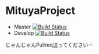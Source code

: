 MituyaProject
=============
* Master
[![Build Status](https://travis-ci.org/chantake/MituyaProject.svg?branch=master)](https://travis-ci.org/chantake/MituyaProject)
* Develop
[![Build Status](https://travis-ci.org/chantake/MituyaProject.svg?branch=develop)](https://travis-ci.org/chantake/MituyaProject)

じゃんじゃんPullreq送ってくださいー
